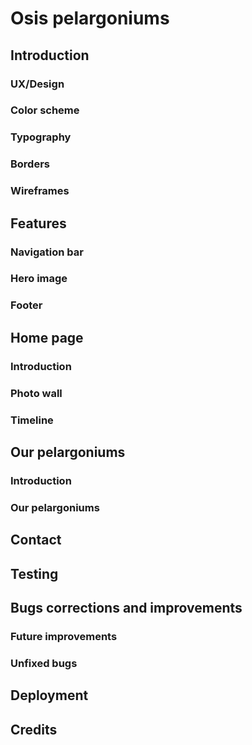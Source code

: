 # Osis pelargoniums
## Introduction
### UX/Design
### Color scheme
### Typography
### Borders
### Wireframes
## Features
### Navigation bar
### Hero image
### Footer
## Home page
### Introduction
### Photo wall
### Timeline
## Our pelargoniums
### Introduction
### Our pelargoniums
## Contact
## Testing
## Bugs corrections and improvements
### Future improvements 
### Unfixed bugs
## Deployment
## Credits


